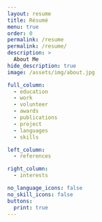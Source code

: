 ```yaml
---
layout: resume
title: Résumé
menu: true
order: 0
permalink: /resume
permalink: /resume/
description: >
  About Me
hide_description: true
image: /assets/img/about.jpg

full_column:
  - education
  - work
  - volunteer
  - awards
  - publications
  - project
  - languages
  - skills

left_column:
  - references

right_column:
  - interests

no_language_icons: false
no_skill_icons: false
buttons:
  print: true
---
```

